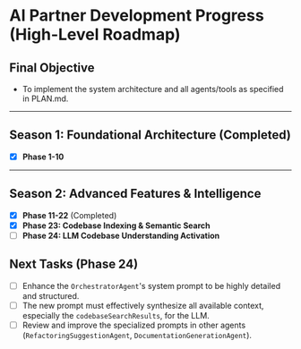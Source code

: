 # AI Partner Development Progress (High-Level Roadmap)

## Final Objective
- To implement the system architecture and all agents/tools as specified in PLAN.md.

---

## Season 1: Foundational Architecture (Completed)
- [x] **Phase 1-10**

---

## Season 2: Advanced Features & Intelligence

- [x] **Phase 11-22** (Completed)
- [x] **Phase 23: Codebase Indexing & Semantic Search**
- [ ] **Phase 24: LLM Codebase Understanding Activation**

## Next Tasks (Phase 24)
- [ ] Enhance the `OrchestratorAgent`'s system prompt to be highly detailed and structured.
- [ ] The new prompt must effectively synthesize all available context, especially the `codebaseSearchResults`, for the LLM.
- [ ] Review and improve the specialized prompts in other agents (`RefactoringSuggestionAgent`, `DocumentationGenerationAgent`).
